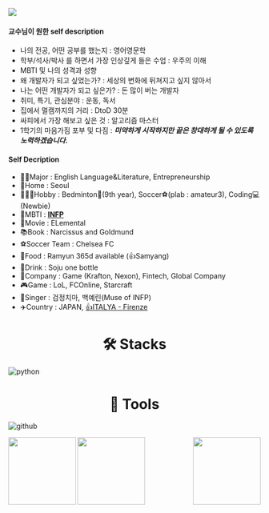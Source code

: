 ![](https://capsule-render.vercel.app/api?type=waving&color=0:004666,100:004666&height=240&section=header&fontSize=30&animation=twinkling&fontColor=f7f7f5&text=세상을%20더%20즐기는%20개발자🖥️&fontAlign=76&fontAlignY=45&desc=Faster%20Alone\,%20Further%20Together&descSize=20&descAlign=80)


#### 교수님이 원한 self description 
* 나의 전공, 어떤 공부를 했는지 : 영어영문학
* 학부/석사/박사 를 하면서 가장 인상깊게 들은 수업 : 우주의 이해
* MBTI 및 나의 성격과 성향 
* 왜 개발자가 되고 싶었는가? : 세상의 변화에 뒤쳐지고 싶지 않아서 
* 나는 어떤 개발자가 되고 싶은가? : 돈 많이 버는 개발자
* 취미, 특기, 관심분야 : 운동, 독서
* 집에서 멀캠까지의 거리 : DtoD 30분
* 싸피에서 가장 해보고 싶은 것 : 알고리즘 마스터
* 1학기의 마음가짐 포부 및 다짐 : ***미약하게 시작하지만 끝은 창대하게 될 수 있도록 노력하겠습니다.***

#### Self Decription
* 👨‍🎓Major : English Language&Literature, Entrepreneurship
* 🏡Home : Seoul
* 🧑‍🤝‍🧑Hobby : Bedminton🏸(9th year), Soccer⚽(plab : amateur3), Coding💻(Newbie)
* 🙂MBTI : <u>**INFP**</u>
* 🎥Movie : ELemental 
* 📚Book : Narcissus and Goldmund
* ⚽Soccer Team : Chelsea FC
* 🍲Food : Ramyun 365d available (👍Samyang)
* 🍺Drink : Soju one bottle
* 🏢Company : Game (Krafton, Nexon), Fintech, Global Company
* 🎮Game : LoL, FCOnline, Starcraft 
* 🎤Singer : 검정치마, 백예린(Muse of INFP)
* ✈️Country : JAPAN, <u>👍ITALYA - Firenze</u>

# <center>🛠️ Stacks</center>
![python](https://img.shields.io/badge/python-3776AB.svg?&style=plastic&logo=python&logoColor=white)

# <center>🦾 Tools</center>
![github](https://img.shields.io/badge/github-181717.svg?&style=plastic&logo=github&logoColor=white)

<img align='left' src="https://github-readme-stats.vercel.app/api?username=chelsea7023&theme=algolia" height="135">

<img align='center' src="https://github-readme-stats.vercel.app/api/top-langs/?username=chelsea7023&theme=algolia" height="135">

<img align='right' src="http://mazassumnida.wtf/api/v2/generate_badge?boj=yunhongzzag" height="135">